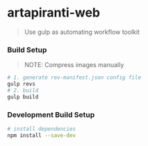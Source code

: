 # artapiranti-web

> Use gulp as automating workflow toolkit

### Build Setup

> NOTE: Compress images manually

``` bash
# 1. generate rev-manifest.json config file
gulp revs
# 2. build
gulp build
```

### Development Build Setup

``` bash
# install dependencies
npm install --save-dev
```
